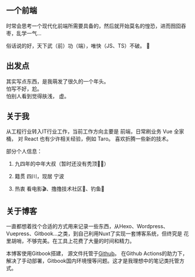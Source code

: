 ## 一个前端 

时常会思考一个现代化前端所需要具备的，然后就开始莫名的惶恐，进而囫囵吞枣，乱学一气…  

俗话说的好，天下武（前）功（端），唯快（JS、TS）不破。 :eyes:  

## 出发点  
其实写点东西，是我萌发了很久的一个年头。    
怕写不好，尬。    
怕别人看到觉得肤浅， 虚。


## 关于我

从工程行业转入IT行业工作，当前工作方向主要是 前端，日常刷业务 Vue 全家桶， 对 React 也有少许相关经验，例如 Taro。 喜欢折腾一些新的技术。

部分个人信息：  

1. 九四年的中年大叔（暂时还没有秃顶👩‍🦲）  

2. 籍贯 四川，现居 宁波  

3. 热衷 看电影🎬、撸撸技术社区📖、钓鱼🎣 

## 关于博客  

一直都想着找个合适的方式用来记录一些东西，从Hexo、Wordpress、Vuepress、Gitbook…之类，到自己利用Nuxt了实现一套博客系统，但终究是 花里胡哨，不够完美。在工具上花费了大量的时间和精力。  

本博客使用Gitbook搭建， 源文件托管于[Github](https://github.com/scsunyuan/book)。 在Github Actions的助力下，解决了手动部署，Gitbook国内环境慢等问题。这才是我理想中的笔记类托管方式。  


